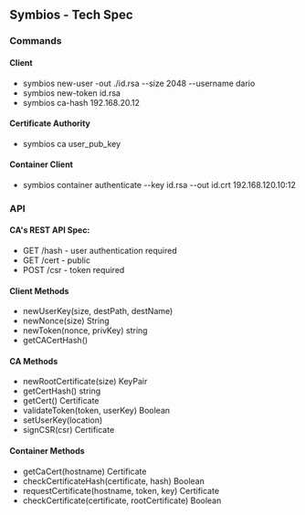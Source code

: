 ## Symbios - Tech Spec

### Commands
#### Client

- symbios new-user -out ./id.rsa --size 2048 --username dario
- symbios new-token id.rsa 
- symbios ca-hash 192.168.20.12


####  Certificate Authority

- symbios ca user_pub_key

#### Container Client

- symbios container authenticate --key id.rsa --out id.crt 192.168.120.10:12 <token var> 



### API
#### CA's REST API Spec:

* GET /hash                   	  - user authentication required
* GET /cert                       - public
* POST /csr                       - token required


#### Client Methods
- newUserKey(size, destPath, destName)
- newNonce(size) String
- newToken(nonce, privKey) string
- getCACertHash()

#### CA Methods
- newRootCertificate(size) KeyPair
- getCertHash() string
- getCert() Certificate
- validateToken(token, userKey) Boolean
- setUserKey(location)
- signCSR(csr) Certificate

#### Container Methods
- getCaCert(hostname) Certificate
- checkCertificateHash(certificate, hash) Boolean
- requestCertificate(hostname, token, key) Certificate
- checkCertificate(certificate, rootCertificate) Boolean









